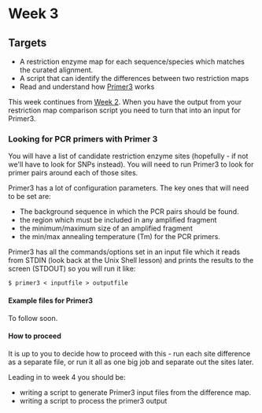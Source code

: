# Week 3

## Targets
* A restriction enzyme map for each sequence/species which matches the curated alignment.
* A script that can identify the differences between two restriction maps
* Read and understand how [Primer3](http://primer3.sourceforge.net) works

This week continues from [Week 2](week2.md). When you have the output from your restriction map comparison script you need to turn that into an input for Primer3.

### Looking for PCR primers with Primer 3

You will have a list of candidate restriction enzyme sites (hopefully - if not we'll have to look for SNPs instead). You will need to run Primer3 to look for primer pairs around each of those sites.

Primer3 has a lot of configuration parameters. The key ones that will need to be set are:

* The background sequence in which the PCR pairs should be found.
* the region which must be included in any amplified fragment
* the minimum/maximum size of an amplified fragment
* the min/max annealing temperature (Tm) for the PCR primers.

Primer3 has all the commands/options set in an input file which it reads from STDIN (look back at the Unix Shell lesson) and prints the results to the screen (STDOUT) so you will run it like:

```
$ primer3 < inputfile > outputfile
```
#### Example files for Primer3

To follow soon.

#### How to proceed

It is up to you to decide how to proceed with this - run each site difference as a separate file, or run it all as one big job and separate out the sites later.

Leading in to week 4 you should be:

* writing a script to generate Primer3 input files from the difference map.
* writing a script to process the primer3 output 
